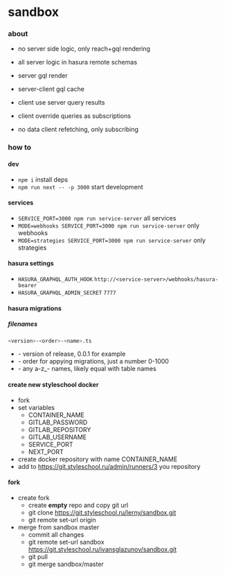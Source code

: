 # sandbox

### about

- no server side logic, only reach+gql rendering
- all server logic in hasura remote schemas

- server gql render
- server-client gql cache
- client use server query results
- client override queries as subscriptions
- no data client refetching, only subscribing

### how to

#### dev

- `npm i` install deps
- `npm run next -- -p 3000` start development

#### services

- `SERVICE_PORT=3000 npm run service-server` all services
- `MODE=webhooks SERVICE_PORT=3000 npm run service-server` only webhooks
- `MODE=strategies SERVICE_PORT=3000 npm run service-server` only strategies

#### hasura settings

- `HASURA_GRAPHQL_AUTH_HOOK` `http://<service-server>/webhooks/hasura-bearer`
- `HASURA_GRAPHQL_ADMIN_SECRET` `7777`

#### hasura migrations

##### filenames

```sh
<version>-<order>-<name>.ts
```

- <version> - version of release, 0.0.1 for example
- <order> - order for appying migrations, just a number 0-1000
- <name> - any a-z_- names, likely equal with table names

#### create new styleschool docker

- fork
- set variables
  - CONTAINER_NAME
  - GITLAB_PASSWORD
  - GITLAB_REPOSITORY
  - GITLAB_USERNAME
  - SERVICE_PORT
  - NEXT_PORT
- create docker repository with name CONTAINER_NAME
- add to https://git.styleschool.ru/admin/runners/3 you repository

#### fork

- create fork
  - create **empty** repo and copy git url
  - git clone https://git.styleschool.ru/lerny/sandbox.git
  - git remote set-url origin <my-repo>
- merge from sandbox master
  - commit all changes
  - git remote set-url sandbox https://git.styleschool.ru/ivansglazunov/sandbox.git
  - git pull
  - git merge sandbox/master
